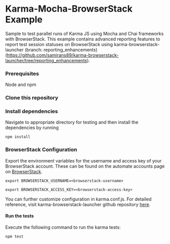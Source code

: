  Karma-Mocha-BrowserStack Example
=========

Sample to test parallel runs of Karma JS using Mocha and Chai frameworks with BrowserStack. This example contains advanced reporting features to report test session statuses on BrowserStack using karma-browserstack-launcher (branch: reporting_enhancements) (https://github.com/samirans89/karma-browserstack-launcher/tree/reporting_enhancements).

### Prerequisites
Node and npm

### Clone this repository

### Install dependencies

Navigate to appropriate directory for testing and then install the dependencies by running

`npm install`

### BrowserStack Configuration

Export the environment variables for the username and access key of your BrowserStack account.
These can be found on the automate accounts page on [BrowserStack](https://www.browserstack.com/accounts/automate).

`export BROWSERSTACK_USERNAME=<browserstack-username>`

`export BROWSERSTACK_ACCESS_KEY=<browserstack-access-key>`

You can further customize configuration in karma.conf.js. For detailed reference, visit karma-browserstack-launcher github repository [here](https://github.com/samirans89/karma-browserstack-launcher/tree/reporting_enhancements).

#### Run the tests

Execute the following command to run the karma tests:

`npm test`

